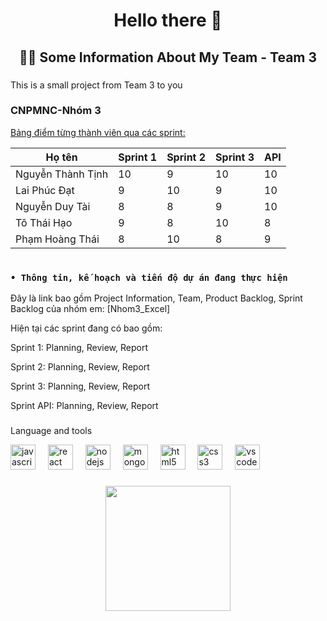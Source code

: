 <h1 align="center">Hello there 👋</h1>

###

<h2 align="center">👩‍💻 Some Information About My Team - Team 3</h2>

###

<p align="left">
  <span class="animated-text">This is a small project from Team 3 to you</span>
</p>

###

### CNPMNC-Nhóm 3 
<ins> Bảng điểm từng thành viên qua các sprint: </code>

| Họ tên | Sprint 1 | Sprint 2 | Sprint 3 | API |
|---|---|---|---|---|
| Nguyễn Thành Tịnh | 10 | 9 | 10 | 10 |
| Lai Phúc Đạt | 9 | 10 | 9 | 10 |
| Nguyễn Duy Tài | 8 | 8 | 9 | 10 |
| Tô Thái Hạo | 9 | 8 | 10 | 8 |
| Phạm Hoàng Thái | 8 | 10 | 8 | 9 |

### <b><Code> • Thông tin, kế hoạch và tiến độ dự án đang thực hiện </code></b>

Đây là link bao gồm Project Information, Team, Product Backlog, Sprint Backlog của nhóm em: [Nhom3_Excel]

Hiện tại các sprint đang có bao gồm:

Sprint 1: Planning, Review, Report

Sprint 2: Planning, Review, Report

Sprint 3: Planning, Review, Report

Sprint API: Planning, Review, Report

###

<p align="left">Language and tools</p>

<div align="left">
  <img src="https://cdn.jsdelivr.net/gh/devicons/devicon/icons/javascript/javascript-original.svg" height="40" alt="javascript logo"  />
  <img width="12" />
  <img src="https://cdn.jsdelivr.net/gh/devicons/devicon/icons/react/react-original.svg" height="40" alt="react logo"  />
  <img width="12" />
  <img src="https://cdn.jsdelivr.net/gh/devicons/devicon/icons/nodejs/nodejs-original.svg" height="40" alt="nodejs logo"  />
  <img width="12" />
  <img src="https://cdn.jsdelivr.net/gh/devicons/devicon/icons/mongodb/mongodb-original.svg" height="40" alt="mongodb logo"  />
  <img width="12" />
  <img src="https://cdn.jsdelivr.net/gh/devicons/devicon/icons/html5/html5-original.svg" height="40" alt="html5 logo"  />
  <img width="12" />
  <img src="https://cdn.jsdelivr.net/gh/devicons/devicon/icons/css3/css3-original.svg" height="40" alt="css3 logo"  />
  <img width="12" />
  <img src="https://cdn.jsdelivr.net/gh/devicons/devicon/icons/vscode/vscode-original.svg" height="40" alt="vscode logo"  />
</div>

###

<div align="center">
  <img height="200" src="https://i.giphy.com/media/v1.Y2lkPTc5MGI3NjExMmR2NzlvYzVjeGIzY3c3aDA3ajJhdW50bThqdm9rcDdkNTFwZzVtcSZlcD12MV9pbnRlcm5hbF9naWZfYnlfaWQmY3Q9dg/12qxR8tbj3qvq23V7z/giphy.gif"  />
</div>


